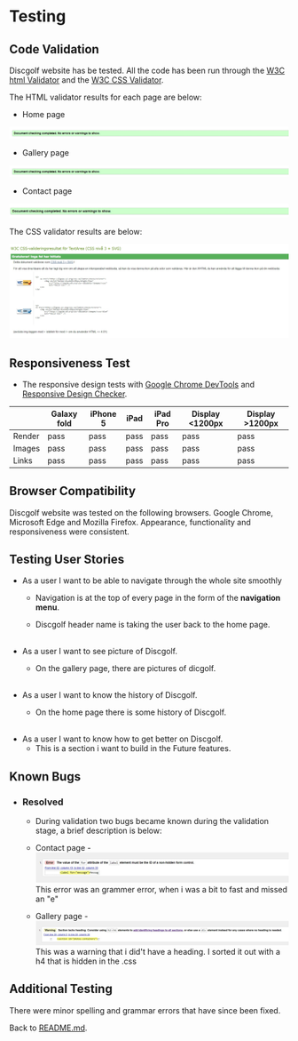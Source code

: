 # Testing

## Code Validation

Discgolf website has be tested. All the code has been run through the [W3C html Validator](https://validator.w3.org/) and the [W3C CSS Validator](https://jigsaw.w3.org/css-validator/).

The HTML validator results for each page are below:

* Home page

![W3C Validator test result](assets/readme-image/indexvalidate.jpg)

* Gallery page

![W3C Validator test result](assets/readme-image/galleryvalidate.jpg)

* Contact page

![W3C Validator test result](assets/readme-image/formvalok.jpg)

The CSS validator results are below:

![CSS Validator test result](assets/readme-image/css-validate-green.jpg)

## Responsiveness Test

* The responsive design tests with [Google Chrome DevTools](https://developer.chrome.com/docs/devtools/) and [Responsive Design Checker](https://www.responsivedesignchecker.com/).

|        | Galaxy fold | iPhone 5 | iPad | iPad Pro | Display <1200px | Display >1200px |
|--------|-------------|----------|------|----------|-----------------|-----------------|
| Render | pass        | pass     | pass | pass     | pass            | pass            |
| Images | pass        | pass     | pass | pass     | pass            | pass            |
| Links  | pass        | pass     | pass | pass     | pass            | pass            |

## Browser Compatibility

Discgolf website was tested on the following browsers.
Google Chrome, Microsoft Edge and Mozilla Firefox. Appearance, functionality and responsiveness were consistent.

## Testing User Stories

* As a user I want to be able to navigate through the whole site smoothly
  * Navigation is at the top of every page in the form of the **navigation menu**.
  * Discgolf header name is taking the user back to the home page.

    <br>
* As a user I want to see picture of Discgolf.
  * On the gallery page, there are pictures of dicgolf.

    <br>
* As a user I want to know the history of Discgolf.
  * On the home page there is some history of Discgolf.

    <br>
* As a user I want to know how to get better on Discgolf.
  * This is a section i want to build in the Future features.

## Known Bugs

* ### Resolved

  * During validation two bugs became known during the validation stage, a brief description is below:

  * Contact page -
    ![W3C Validator test result](assets/readme-image/contacterrorval.jpg)
This error was an grammer error, when i was a bit to fast and missed an "e"

  * Gallery page -
    ![W3C Validator test result](assets/readme-image/gallerywarningval.jpg)
This was a warning that i did't have a heading. I sorted it out with a h4 that is hidden in the .css

## Additional Testing

There were minor spelling and grammar errors that have since been fixed.

Back to [README.md](./README.md#testing).
